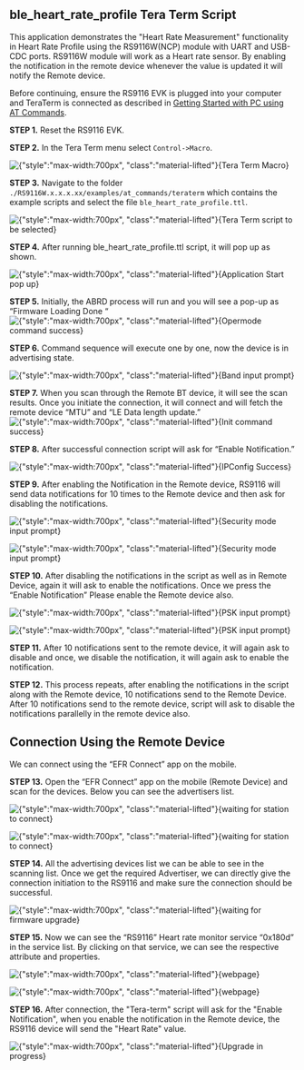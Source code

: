 ## ble_heart_rate_profile Tera Term Script

This application demonstrates the "Heart Rate Measurement" functionality in Heart Rate Profile using the RS9116W(NCP) module with UART and USB-CDC ports. RS9116W module will work as a Heart rate sensor. By enabling the notification in the remote device whenever the value is updated it will notify the Remote device.

Before continuing, ensure the RS9116 EVK is plugged into your computer and TeraTerm is connected as described in [Getting Started with PC using AT Commands](http://docs.silabs.com/rs9116-wiseconnect/2.4/wifibt-wc-getting-started-with-pc/). 

**STEP 1.** Reset the RS9116 EVK.

**STEP 2.** In the Tera Term menu select `Control->Macro`.

![{"style":"max-width:700px", "class":"material-lifted"}{Tera Term Macro}](./resources/tera-term-macro.png)
	
**STEP 3.** Navigate to the folder `./RS9116W.x.x.x.xx/examples/at_commands/teraterm` which contains the example scripts and select the file `ble_heart_rate_profile.ttl`.

![{"style":"max-width:700px", "class":"material-lifted"}{Tera Term script to be selected}](./resources/tera-term-scripts.png)

**STEP 4.** After running ble_heart_rate_profile.ttl script, it will pop up as shown.

![{"style":"max-width:700px", "class":"material-lifted"}{Application Start pop up}](./resources/starting-popup-message-1.png)

**STEP 5.** Initially, the ABRD process will run and you will see a pop-up as “Firmware Loading Done “
![{"style":"max-width:700px", "class":"material-lifted"}{Opermode command success}](./resources/firmware-loading-done-2.png)
 	
**STEP 6.** Command sequence will execute one by one, now the device is in advertising state.

![{"style":"max-width:700px", "class":"material-lifted"}{Band input prompt}](./resources/Showing_firmware_version-3.png)

**STEP 7.**  When you scan through the Remote BT device, it will see the scan results. Once you initiate the connection, it will connect and will fetch the remote device “MTU” and “LE Data length update.”
![{"style":"max-width:700px", "class":"material-lifted"}{Init command success}](./resources/remote-device-connected-4.png)


**STEP 8.** After successful connection script will ask for “Enable Notification.”

![{"style":"max-width:700px", "class":"material-lifted"}{IPConfig Success}](./resources/enable-notifications-5.png)


**STEP 9.** After enabling the Notification in the Remote device, RS9116 will send data notifications for 10 times to the Remote device and then ask for disabling the notifications.

![{"style":"max-width:700px", "class":"material-lifted"}{Security mode input prompt}](./resources/enable-notification-6.png)

![{"style":"max-width:700px", "class":"material-lifted"}{Security mode input prompt}](./resources/disable-notification-7.png)


**STEP 10.** After disabling the notifications in the script as well as in Remote Device, again it will ask to enable the notifications. Once we press the “Enable Notification” Please enable the Remote device also.

![{"style":"max-width:700px", "class":"material-lifted"}{PSK input prompt}](./resources/enable-notification-8.png)

![{"style":"max-width:700px", "class":"material-lifted"}{PSK input prompt}](./resources/disable-notification-9.png)


**STEP 11.** After 10 notifications sent to the remote device, it will again ask to disable and once, we disable the notification, it will again ask to enable the notification.


**STEP 12.** This process repeats, after enabling the notifications in the script along with the Remote device, 10 notifications send to the Remote Device. After 10 notifications send to the remote device, script will ask to disable the notifications parallelly in the remote device also. 


## Connection Using the Remote Device

We can connect using the “EFR Connect” app on the mobile.

**STEP 13.**  Open the “EFR Connect” app on the mobile (Remote Device) and scan for the devices. Below you can see the advertisers list.

![{"style":"max-width:700px", "class":"material-lifted"}{waiting for station to connect}](./resources/opening-connect-app-1.png)

![{"style":"max-width:700px", "class":"material-lifted"}{waiting for station to connect}](./resources/scanning-devices-2.png)

 
**STEP 14.**  All the advertising devices list we can be able to see in the scanning list. Once we get the required Advertiser, we can directly give the connection initiation to the RS9116 and make sure the connection should be successful. 

![{"style":"max-width:700px", "class":"material-lifted"}{waiting for firmware upgrade}](./resources/fetching-profiles-3.png)


**STEP 15.**  Now we can see the “RS9116” Heart rate monitor service “0x180d” in the service list. By clicking on that service, we can see the respective attribute and properties.

![{"style":"max-width:700px", "class":"material-lifted"}{webpage}](./resources/heart-rate-service-4.png)

![{"style":"max-width:700px", "class":"material-lifted"}{webpage}](./resources/char-service-5.png)


**STEP 16.**  After connection, the "Tera-term" script will ask for the "Enable Notification", when you enable the notification in the Remote device, the RS9116 device will send the "Heart Rate" value.

![{"style":"max-width:700px", "class":"material-lifted"}{Upgrade in progress}](./resources/enable-disable-notifications-6.png)




